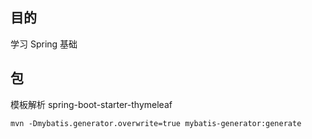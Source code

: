 ## 目的
学习 Spring 基础

## 包
模板解析 spring-boot-starter-thymeleaf

``
mvn -Dmybatis.generator.overwrite=true mybatis-generator:generate
``